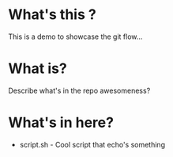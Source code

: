 # What's this ?

This is a demo to showcase the git flow...

# What is?

Describe what's in the repo awesomeness?

# What's in here?

* script.sh - Cool script that echo's something

